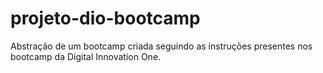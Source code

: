 # projeto-dio-bootcamp
Abstração de um bootcamp criada seguindo as instruções presentes nos bootcamp da Digital Innovation One.
